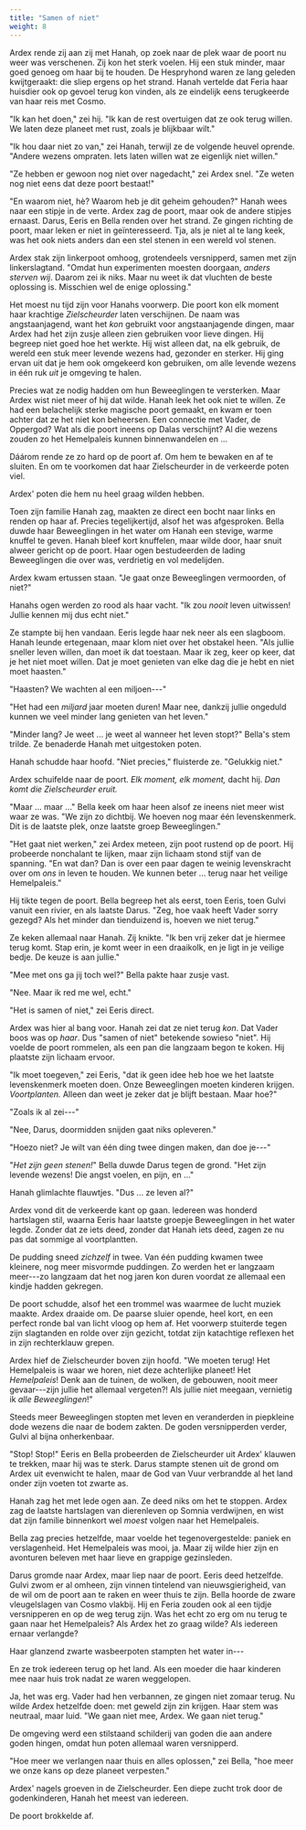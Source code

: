 ```yaml
---
title: "Samen of niet"
weight: 8
---
```


Ardex rende zij aan zij met Hanah, op zoek naar de plek waar de poort nu weer was verschenen. Zij kon het sterk voelen. Hij een stuk minder, maar goed genoeg om haar bij te houden. De Hespryhond waren ze lang geleden kwijtgeraakt: die sliep ergens op het strand. Hanah vertelde dat Feria haar huisdier ook op gevoel terug kon vinden, als ze eindelijk eens terugkeerde van haar reis met Cosmo.

"Ik kan het doen," zei hij. "Ik kan de rest overtuigen dat ze ook terug willen. We laten deze planeet met rust, zoals je blijkbaar wilt."

"Ik hou daar niet zo van," zei Hanah, terwijl ze de volgende heuvel oprende. "Andere wezens ompraten. Iets laten willen wat ze eigenlijk niet willen."

"Ze hebben er gewoon nog niet over nagedacht," zei Ardex snel. "Ze weten nog niet eens dat deze poort bestaat!"

"En waarom niet, hè? Waarom heb je dit geheim gehouden?" Hanah wees naar een stipje in de verte. Ardex zag de poort, maar ook de andere stipjes ernaast. Darus, Eeris en Bella renden over het strand. Ze gingen richting de poort, maar leken er niet in geïnteresseerd. Tja, als je niet al te lang keek, was het ook niets anders dan een stel stenen in een wereld vol stenen.

Ardex stak zijn linkerpoot omhoog, grotendeels versnipperd, samen met zijn linkerslagtand. "Omdat hun experimenten moesten doorgaan, _anders sterven wij_. Daarom zei ik niks. Maar nu weet ik dat vluchten de beste oplossing is. Misschien wel de enige oplossing."

Het moest nu tijd zijn voor Hanahs voorwerp. Die poort kon elk moment haar krachtige _Zielscheurder_ laten verschijnen. De naam was angstaanjagend, want het _kon_ gebruikt voor angstaanjagende dingen, maar Ardex had het zijn zusje alleen zien gebruiken voor lieve dingen. Hij begreep niet goed hoe het werkte. Hij wist alleen dat, na elk gebruik, de wereld een stuk meer levende wezens had, gezonder en sterker. Hij ging ervan uit dat je hem ook omgekeerd kon gebruiken, om alle levende wezens in één ruk _uit_ je omgeving te halen.

Precies wat ze nodig hadden om hun Beweeglingen te versterken. Maar Ardex wist niet meer of hij dat wilde. Hanah leek het ook niet te willen. Ze had een belachelijk sterke magische poort gemaakt, en kwam er toen achter dat ze het niet kon beheersen. Een connectie met Vader, de Oppergod? Wat als die poort ineens op Dalas verschijnt? Al die wezens zouden zo het Hemelpaleis kunnen binnenwandelen en ... 

Dáárom rende ze zo hard op de poort af. Om hem te bewaken en af te sluiten. En om te voorkomen dat haar Zielscheurder in de verkeerde poten viel. 

Ardex' poten die hem nu heel graag wilden hebben.

Toen zijn familie Hanah zag, maakten ze direct een bocht naar links en renden op haar af. Precies tegelijkertijd, alsof het was afgesproken. Bella duwde haar Beweeglingen in het water om Hanah een stevige, warme knuffel te geven. Hanah bleef kort knuffelen, maar wilde door, haar snuit alweer gericht op de poort. Haar ogen bestudeerden de lading Beweeglingen die over was, verdrietig en vol medelijden.

Ardex kwam ertussen staan. "Je gaat onze Beweeglingen vermoorden, of niet?"

Hanahs ogen werden zo rood als haar vacht. "Ik zou _nooit_ leven uitwissen! Jullie kennen mij dus echt niet." 

Ze stampte bij hen vandaan. Eeris legde haar nek neer als een slagboom. Hanah leunde ertegenaan, maar klom niet over het obstakel heen. "Als jullie sneller leven willen, dan moet ik dat toestaan. Maar ik zeg, keer op keer, dat je het niet moet willen. Dat je moet genieten van elke dag die je hebt en niet moet haasten."

"Haasten? We wachten al een miljoen---"

"Het had een _miljard_ jaar moeten duren! Maar nee, dankzij jullie ongeduld kunnen we veel minder lang genieten van het leven."

"Minder lang? Je weet ... je weet al wanneer het leven stopt?" Bella's stem trilde. Ze benaderde Hanah met uitgestoken poten.

Hanah schudde haar hoofd. "Niet precies," fluisterde ze. "Gelukkig niet."

Ardex schuifelde naar de poort. _Elk moment, elk moment,_ dacht hij. _Dan komt die Zielscheurder eruit._

"Maar ... maar ..." Bella keek om haar heen alsof ze ineens niet meer wist waar ze was. "We zijn zo dichtbij. We hoeven nog maar één levenskenmerk. Dit is de laatste plek, onze laatste groep Beweeglingen."

"Het gaat niet werken," zei Ardex meteen, zijn poot rustend op de poort. Hij probeerde nonchalant te lijken, maar zijn lichaam stond stijf van de spanning. "En wat dan? Dan is over een paar dagen te weinig levenskracht over om _ons_ in leven te houden. We kunnen beter ... terug naar het veilige Hemelpaleis."

Hij tikte tegen de poort. Bella begreep het als eerst, toen Eeris, toen Gulvi vanuit een rivier, en als laatste Darus. "Zeg, hoe vaak heeft Vader sorry gezegd? Als het minder dan tienduizend is, hoeven we niet terug."

Ze keken allemaal naar Hanah. Zij knikte. "Ik ben vrij zeker dat je hiermee terug komt. Stap erin, je komt weer in een draaikolk, en je ligt in je veilige bedje. De keuze is aan jullie."

"Mee met ons ga jij toch wel?" Bella pakte haar zusje vast.

"Nee. Maar ik red me wel, echt."

"Het is samen of niet," zei Eeris direct.

Ardex was hier al bang voor. Hanah zei dat ze niet terug _kon_. Dat Vader boos was op _haar_. Dus "samen of niet" betekende sowieso "niet". Hij voelde de poort rommelen, als een pan die langzaam begon te koken. Hij plaatste zijn lichaam ervoor.

"Ik moet toegeven," zei Eeris, "dat ik geen idee heb hoe we het laatste levenskenmerk moeten doen. Onze Beweeglingen moeten kinderen krijgen. _Voortplanten._ Alleen dan weet je zeker dat je blijft bestaan. Maar hoe?"

"Zoals ik al zei---"

"Nee, Darus, doormidden snijden gaat niks opleveren."

"Hoezo niet? Je wilt van één ding twee dingen maken, dan doe je---"

"_Het zijn geen stenen!_" Bella duwde Darus tegen de grond. "Het zijn levende wezens! Die angst voelen, en pijn, en ..."

Hanah glimlachte flauwtjes. "Dus ... ze leven al?"

Ardex vond dit de verkeerde kant op gaan. Iedereen was honderd hartslagen stil, waarna Eeris haar laatste groepje Beweeglingen in het water legde. Zonder dat ze iets deed, zonder dat Hanah iets deed, zagen ze nu pas dat sommige al voortplantten. 

De pudding sneed _zichzelf_ in twee. Van één pudding kwamen twee kleinere, nog meer misvormde puddingen. Zo werden het er langzaam meer---zo langzaam dat het nog jaren kon duren voordat ze allemaal een kindje hadden gekregen.

De poort schudde, alsof het een trommel was waarmee de lucht muziek maakte. Ardex draaide om. De paarse sluier opende, heel kort, en een perfect ronde bal van licht vloog op hem af. Het voorwerp stuiterde tegen zijn slagtanden en rolde over zijn gezicht, totdat zijn katachtige reflexen het in zijn rechterklauw grepen.

Ardex hief de Zielscheurder boven zijn hoofd. "We moeten terug! Het Hemelpaleis is waar we horen, niet deze achterlijke planeet! Het _Hemelpaleis_! Denk aan de tuinen, de wolken, de gebouwen, nooit meer gevaar---zijn jullie het allemaal vergeten?! Als jullie niet meegaan, vernietig ik _alle Beweeglingen_!"

Steeds meer Beweeglingen stopten met leven en veranderden in piepkleine dode wezens die naar de bodem zakten. De goden versnipperden verder, Gulvi al bijna onherkenbaar.

"Stop! Stop!" Eeris en Bella probeerden de Zielscheurder uit Ardex' klauwen te trekken, maar hij was te sterk. Darus stampte stenen uit de grond om Ardex uit evenwicht te halen, maar de God van Vuur verbrandde al het land onder zijn voeten tot zwarte as.

Hanah zag het met lede ogen aan. Ze deed niks om het te stoppen. Ardex zag de laatste hartslagen van dierenleven op Somnia verdwijnen, en wist dat zijn familie binnenkort wel _moest_ volgen naar het Hemelpaleis. 

Bella zag precies hetzelfde, maar voelde het tegenovergestelde: paniek en verslagenheid. Het Hemelpaleis was mooi, ja. Maar zij wilde hier zijn en avonturen beleven met haar lieve en grappige gezinsleden.

Darus gromde naar Ardex, maar liep naar de poort. Eeris deed hetzelfde. Gulvi zwom er al omheen, zijn vinnen tintelend van nieuwsgierigheid, van de wil om de poort aan te raken en weer thuis te zijn. Bella hoorde de zware vleugelslagen van Cosmo vlakbij. Hij en Feria zouden ook al een tijdje versnipperen en op de weg terug zijn. Was het echt zo erg om nu terug te gaan naar het Hemelpaleis? Als Ardex het zo graag wilde? Als iedereen ernaar verlangde?

Haar glanzend zwarte wasbeerpoten stampten het water in---

En ze trok iedereen terug op het land. Als een moeder die haar kinderen mee naar huis trok nadat ze waren weggelopen. 

Ja, het was erg. Vader had hen verbannen, ze gingen niet zomaar terug. Nu wilde Ardex hetzelfde doen: met geweld zijn zin krijgen. Haar stem was neutraal, maar luid. "We gaan niet mee, Ardex. We gaan niet terug."

De omgeving werd een stilstaand schilderij van goden die aan andere goden hingen, omdat hun poten allemaal waren versnipperd.

"Hoe meer we verlangen naar thuis en alles oplossen," zei Bella, "hoe meer we onze kans op deze planeet verpesten."

Ardex' nagels groeven in de Zielscheurder. Een diepe zucht trok door de godenkinderen, Hanah het meest van iedereen.

De poort brokkelde af.